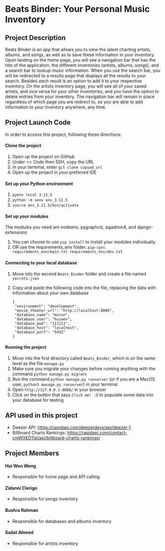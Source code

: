 # Beats Binder: Your Personal Music Inventory

## Project Description
Beats Binder is an app that allows you to view the latest charting artists, albums, and songs, as well as to save these information in your inventory. Upon landing on the home page, you will see a navigation bar that has the title of the application, the different inventories (artists, albums, songs), and a search bar to lookup music information. When you use the search bar, you will be redirected to a results page that displays all the results to your search. Besides each result is an option to add it to your respective inventory. On the artists inventory page, you will see all of your saved artists, and vice versa for your other inventories, and you have the option to delete entries from your inventory. The navigation bar will remain in place regardless of which page you are redirect to, so you are able to add information to your inventory anywhere, any time. 

## Project Launch Code
In order to access this project, following these directions:

#### Clone the project
1. Open up the project on GitHub 
2. Under <> Code then SSH, copy the URL
3. In your terminal, enter `git clone copied_url`
4. Open up the project in your preferred IDE

#### Set up your Python environment
1. `pyenv local 3.11.5`
2. `python -m venv env_3.11.5`
3. `source env_3.11.5/bin/activate`

#### Set up your modules
The modules you need are nodeenv, pygraphviz, pgadmin4, and django-extensions
1. You can choose to use `pip install` to install your modules individually
2. OR use the requirements_env folder: `pip-sync requirements_env/main.txt requirements_env/dev.txt`

#### Connecting to your local database
1. Move into the second `Beats_Binder` folder and create a file named `secrets.json`
2. Copy and paste the following code into the file, replacing the data with information about your own database
   
   ```
   {
    "environment": "development",
    "movie_theater_url": "http://localhost:8000",
    "database_name": "moron",
    "database_user": "huiwen",
    "database_pwd": "111111",
    "database_host": "localhost",
    "database_port": "5432"
   }
   ```

#### Running the project
1. Move into the first directory called `Beats_Binder`, which is on the same level as the file `manage.py`
2. Make sure you migrate your changes before running anything with the command `python manage.py migrate`
3. Run the command `python manage.py runserver` (or if you are a MacOS user, `python3 manage.py runserver`) in your terminal
4. Open `http://127.0.0.1:8000/` in your browser
5. Click on the button that says `Click me! :D` to populate some data into your database for testing

## API used in this project
- Deezer API: https://rapidapi.com/deezerdevs/api/deezer-1
- Billboard Charts Rankings: https://rapidapi.com/contact-cmWXEDTql/api/billboard-charts-rankings/

## Project Members
#### Hui Wen Weng
- Responsible for home page and API calling

#### Zidanni Clerigo
- Responsible for songs inventory

#### Bushra Rahman
- Responsible for databases and albums inventory

#### Sadat Ahmed
- Responsible for artists inventory
